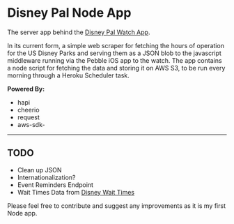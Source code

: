 Disney Pal Node App
===

The server app behind the [Disney Pal Watch App](https://github.com/HipsterBrown/DisneyPal).

In its current form, a simple web scraper for fetching the hours of operation for the US Disney Parks and serving them as a JSON blob to the javascript middleware running via the Pebble iOS app to the watch. The app contains a node script for fetching the data and storing it on AWS S3, to be run every morning through a Heroku Scheduler task.

**Powered By:**

- hapi
- cheerio
- request
- aws-sdk- 


---

TODO
---

- Clean up JSON
- Internationalization?
- Event Reminders Endpoint
- Wait Times Data from [Disney Wait Times](http://disneywaittimes.com/)


Please feel free to contribute and suggest any improvements as it is my first Node app.
